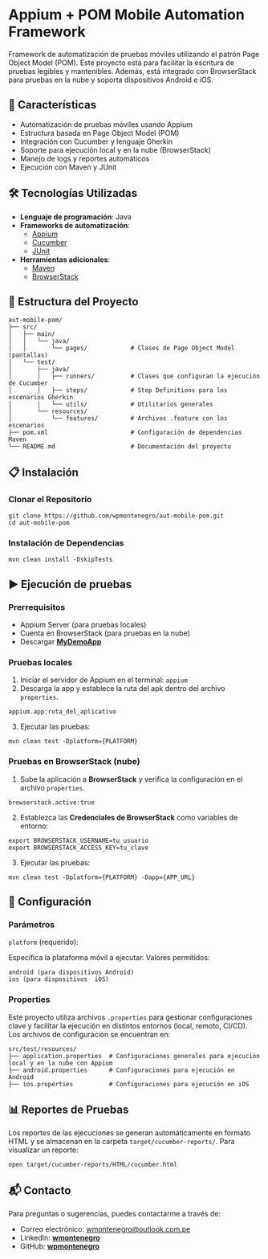 # Appium + POM Mobile Automation Framework

Framework de automatización de pruebas móviles utilizando el patrón Page Object Model (POM).
Este proyecto está para facilitar la escritura de pruebas legibles y mantenibles.
Además, está integrado con BrowserStack para pruebas en la nube y soporta dispositivos Android e iOS.

## 🚀 Características

- Automatización de pruebas móviles usando Appium
- Estructura basada en Page Object Model (POM)
- Integración con Cucumber y lenguaje Gherkin
- Soporte para ejecución local y en la nube (BrowserStack)
- Manejo de logs y reportes automáticos
- Ejecución con Maven y JUnit


## 🛠️ Tecnologías Utilizadas

- **Lenguaje de programación**: Java
- **Frameworks de automatización**:
    - [Appium](https://appium.io/)
    - [Cucumber](https://cucumber.io/)
    - [JUnit](https://junit.org/)
- **Herramientas adicionales**:
    - [Maven](https://maven.apache.org/)
    - [BrowserStack](https://www.browserstack.com/)

## 📂 Estructura del Proyecto

```
aut-mobile-pom/
├── src/
│   ├── main/
│   │   └── java/
│   │       └── pages/            # Clases de Page Object Model (pantallas)
│   └── test/
│       ├── java/
│       │   ├── runners/          # Clases que configuran la ejecución de Cucumber
│       │   ├── steps/            # Step Definitions para los escenarios Gherkin
│       │   └── utils/            # Utilitarios generales
│       └── resources/
│           └── features/         # Archivos .feature con los escenarios
├── pom.xml                       # Configuración de dependencias Maven
└── README.md                     # Documentación del proyecto
```

## 📋 Instalación

### Clonar el Repositorio

```
git clone https://github.com/wpmontenegro/aut-mobile-pom.git
cd aut-mobile-pom
```

### Instalación de Dependencias

```
mvn clean install -DskipTests
```

## ▶️ Ejecución de pruebas

### Prerrequisitos

- Appium Server (para pruebas locales)
- Cuenta en BrowserStack (para pruebas en la nube)
- Descargar [**MyDemoApp**](https://github.com/saucelabs/my-demo-app-rn/releases/)

### Pruebas locales

1. Iniciar el servidor de Appium en el terminal: ```appium```
2. Descarga la app y establece la ruta del apk dentro del archivo `properties`.
```
appium.app:ruta_del_aplicativo
```
3. Ejecutar las pruebas:
```
mvn clean test -Dplatform={PLATFORM}
```

### Pruebas en BrowserStack (nube)

1. Sube la aplicación a **BrowserStack** y verifica la configuración en el archivo `properties`.
```
browserstack.active:true
```
2. Establezca las **Credenciales de BrowserStack** como variables de entorno:
```
export BROWSERSTACK_USERNAME=tu_usuario
export BROWSERSTACK_ACCESS_KEY=tu_clave
```
3. Ejecutar las pruebas:
```
mvn clean test -Dplatform={PLATFORM} -Dapp={APP_URL}
```

## 🔧 Configuración

### Parámetros

`platform` (requerido):

Especifica la plataforma móvil a ejecutar. Valores permitidos:

```
android (para dispositivos Android)
ios (para dispositivos  iOS)
```

### Properties

Este proyecto utiliza archivos `.properties` para gestionar configuraciones clave y facilitar la ejecución en distintos entornos (local, remoto, CI/CD).
Los archivos de configuración se encuentran en:

```
src/test/resources/
├── application.properties  # Configuraciones generales para ejecución local y en la nube con Appium
├── android.properties      # Configuraciones para ejecución en Android
├── ios.properties          # Configuraciones para ejecución en iOS
```

## 📊 Reportes de Pruebas

Los reportes de las ejecuciones se generan automáticamente en formato HTML y se almacenan en la carpeta `target/cucumber-reports/`.
Para visualizar un reporte:

```
open target/cucumber-reports/HTML/cucumber.html
```

## 📬 Contacto

Para preguntas o sugerencias, puedes contactarme a través de:

- Correo electrónico: wmontenegro@outlook.com.pe
- LinkedIn: [**wmontenegro**](https://www.linkedin.com/in/wmontenegro)
- GitHub: [**wpmontenegro**](https://github.com/wpmontenegro)